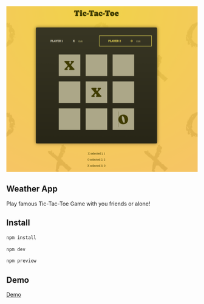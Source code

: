 <img src="src/assets/TicTacToe.png" alt="Tic-Tac-Toe Game" />

## Weather App
Play famous Tic-Tac-Toe Game with you friends or alone!

## Install

```sh
npm install
```

```sh
npm dev
```

```sh
npm preview
```

## Demo
<a href="https://soltonanna.github.io/react-tic-tac-toe/" target="_blank"> Demo </a>
